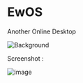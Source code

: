 # EwOS
Another Online Desktop

![Background](https://user-images.githubusercontent.com/77587065/229579834-17c509c2-7b02-4c9b-8d62-85ad11b12a7a.png)

Screenshot :

![image](https://user-images.githubusercontent.com/77587065/229579903-9f14221d-8e71-4535-b1b4-7aedc3023499.png)

